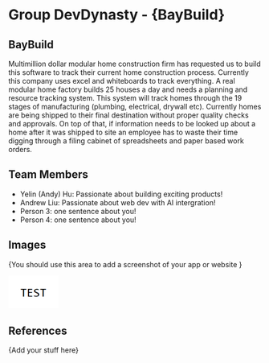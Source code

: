 # Group DevDynasty - {BayBuild}

## BayBuild


Multimillion dollar modular home construction firm has requested us to build this software to track their current home construction process. Currently this company uses excel and whiteboards to track everything.
A real modular home factory builds 25 houses a day and needs a planning and resource tracking system. This system will track homes through the 19 stages of manufacturing (plumbing, electrical, drywall etc). 
Currently homes are being shipped to their final destination without proper quality checks and approvals. On top of that, if information needs to be looked up about a home after it was shipped to site an employee has to waste their time digging through a filing cabinet of spreadsheets and paper based work orders.



## Team Members

- Yelin (Andy) Hu: Passionate about building exciting products!
- Andrew Liu: Passionate about web dev with AI intergration!
- Person 3: one sentence about you!
- Person 4: one sentence about you!

## Images

{You should use this area to add a screenshot of your app or website }

<img src ="images/test.png" width="100px">

## References

{Add your stuff here}



